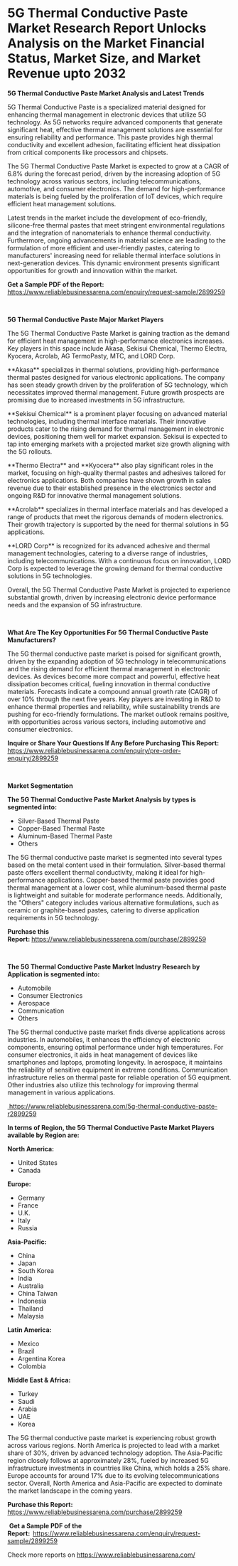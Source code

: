 <p><h1>5G Thermal Conductive Paste Market Research Report Unlocks Analysis on the Market Financial Status, Market Size, and Market Revenue upto 2032</h1></p><p><strong>5G Thermal Conductive Paste Market Analysis and Latest Trends</strong></p>
<p><p>5G Thermal Conductive Paste is a specialized material designed for enhancing thermal management in electronic devices that utilize 5G technology. As 5G networks require advanced components that generate significant heat, effective thermal management solutions are essential for ensuring reliability and performance. This paste provides high thermal conductivity and excellent adhesion, facilitating efficient heat dissipation from critical components like processors and chipsets. </p><p>The 5G Thermal Conductive Paste Market is expected to grow at a CAGR of 6.8% during the forecast period, driven by the increasing adoption of 5G technology across various sectors, including telecommunications, automotive, and consumer electronics. The demand for high-performance materials is being fueled by the proliferation of IoT devices, which require efficient heat management solutions. </p><p>Latest trends in the market include the development of eco-friendly, silicone-free thermal pastes that meet stringent environmental regulations and the integration of nanomaterials to enhance thermal conductivity. Furthermore, ongoing advancements in material science are leading to the formulation of more efficient and user-friendly pastes, catering to manufacturers' increasing need for reliable thermal interface solutions in next-generation devices. This dynamic environment presents significant opportunities for growth and innovation within the market.</p></p>
<p><strong>Get a Sample PDF of the Report:&nbsp;</strong> <a href="https://www.reliablebusinessarena.com/enquiry/request-sample/2899259?utm_campaign=3013&utm_medium=2&utm_source=Github&utm_content=ia&utm_term=15032025&utm_id=5g-thermal-conductive-paste">https://www.reliablebusinessarena.com/enquiry/request-sample/2899259</a></p>
<p>&nbsp;</p>
<p><strong>5G Thermal Conductive Paste Major Market Players</strong></p>
<p><p>The 5G Thermal Conductive Paste Market is gaining traction as the demand for efficient heat management in high-performance electronics increases. Key players in this space include Akasa, Sekisui Chemical, Thermo Electra, Kyocera, Acrolab, AG TermoPasty, MTC, and LORD Corp.</p><p>**Akasa** specializes in thermal solutions, providing high-performance thermal pastes designed for various electronic applications. The company has seen steady growth driven by the proliferation of 5G technology, which necessitates improved thermal management. Future growth prospects are promising due to increased investments in 5G infrastructure.</p><p>**Sekisui Chemical** is a prominent player focusing on advanced material technologies, including thermal interface materials. Their innovative products cater to the rising demand for thermal management in electronic devices, positioning them well for market expansion. Sekisui is expected to tap into emerging markets with a projected market size growth aligning with the 5G rollouts.</p><p>**Thermo Electra** and **Kyocera** also play significant roles in the market, focusing on high-quality thermal pastes and adhesives tailored for electronics applications. Both companies have shown growth in sales revenue due to their established presence in the electronics sector and ongoing R&D for innovative thermal management solutions.</p><p>**Acrolab** specializes in thermal interface materials and has developed a range of products that meet the rigorous demands of modern electronics. Their growth trajectory is supported by the need for thermal solutions in 5G applications.</p><p>**LORD Corp** is recognized for its advanced adhesive and thermal management technologies, catering to a diverse range of industries, including telecommunications. With a continuous focus on innovation, LORD Corp is expected to leverage the growing demand for thermal conductive solutions in 5G technologies.</p><p>Overall, the 5G Thermal Conductive Paste Market is projected to experience substantial growth, driven by increasing electronic device performance needs and the expansion of 5G infrastructure.</p></p>
<p>&nbsp;</p>
<p><strong>What Are The Key Opportunities For 5G Thermal Conductive Paste Manufacturers?</strong></p>
<p><p>The 5G thermal conductive paste market is poised for significant growth, driven by the expanding adoption of 5G technology in telecommunications and the rising demand for efficient thermal management in electronic devices. As devices become more compact and powerful, effective heat dissipation becomes critical, fueling innovation in thermal conductive materials. Forecasts indicate a compound annual growth rate (CAGR) of over 10% through the next five years. Key players are investing in R&D to enhance thermal properties and reliability, while sustainability trends are pushing for eco-friendly formulations. The market outlook remains positive, with opportunities across various sectors, including automotive and consumer electronics.</p></p>
<p><strong>Inquire or Share Your Questions If Any Before Purchasing This Report:</strong> <a href="https://www.reliablebusinessarena.com/enquiry/pre-order-enquiry/2899259?utm_campaign=3013&utm_medium=2&utm_source=Github&utm_content=ia&utm_term=15032025&utm_id=5g-thermal-conductive-paste">https://www.reliablebusinessarena.com/enquiry/pre-order-enquiry/2899259</a></p>
<p>&nbsp;</p>
<p><strong>Market Segmentation</strong></p>
<p><strong>The 5G Thermal Conductive Paste Market Analysis by types is segmented into:</strong></p>
<p><ul><li>Silver-Based Thermal Paste</li><li>Copper-Based Thermal Paste</li><li>Aluminum-Based Thermal Paste</li><li>Others</li></ul></p>
<p><p>The 5G thermal conductive paste market is segmented into several types based on the metal content used in their formulation. Silver-based thermal paste offers excellent thermal conductivity, making it ideal for high-performance applications. Copper-based thermal paste provides good thermal management at a lower cost, while aluminum-based thermal paste is lightweight and suitable for moderate performance needs. Additionally, the "Others" category includes various alternative formulations, such as ceramic or graphite-based pastes, catering to diverse application requirements in 5G technology.</p></p>
<p><strong>Purchase this Report:&nbsp;</strong><a href="https://www.reliablebusinessarena.com/purchase/2899259?utm_campaign=3013&utm_medium=2&utm_source=Github&utm_content=ia&utm_term=15032025&utm_id=5g-thermal-conductive-paste">https://www.reliablebusinessarena.com/purchase/2899259</a></p>
<p>&nbsp;</p>
<p><strong>The 5G Thermal Conductive Paste Market Industry Research by Application is segmented into:</strong></p>
<p><ul><li>Automobile</li><li>Consumer Electronics</li><li>Aerospace</li><li>Communication</li><li>Others</li></ul></p>
<p><p>The 5G thermal conductive paste market finds diverse applications across industries. In automobiles, it enhances the efficiency of electronic components, ensuring optimal performance under high temperatures. For consumer electronics, it aids in heat management of devices like smartphones and laptops, promoting longevity. In aerospace, it maintains the reliability of sensitive equipment in extreme conditions. Communication infrastructure relies on thermal paste for reliable operation of 5G equipment. Other industries also utilize this technology for improving thermal management in various applications.</p></p>
<p><a href="https://www.reliablebusinessarena.com/5g-thermal-conductive-paste-r2899259?utm_campaign=3013&utm_medium=2&utm_source=Github&utm_content=ia&utm_term=15032025&utm_id=5g-thermal-conductive-paste">&nbsp;https://www.reliablebusinessarena.com/5g-thermal-conductive-paste-r2899259</a></p>
<p><strong>In terms of Region, the 5G Thermal Conductive Paste Market Players available by Region are:</strong></p>
<p>
    <p> <strong> North America: </strong>
        <ul>
            <li>United States</li>
            <li>Canada</li>
        </ul>
        </p> 
    <p> <strong> Europe: </strong>
        <ul>
            <li>Germany</li>
            <li>France</li>
            <li>U.K.</li>
            <li>Italy</li>
            <li>Russia</li>
        </ul>
        </p> 
    <p> <strong> Asia-Pacific: </strong>
        <ul>
            <li>China</li>
            <li>Japan</li>
            <li>South Korea</li>
            <li>India</li>
            <li>Australia</li>
            <li>China Taiwan</li>
            <li>Indonesia</li>
            <li>Thailand</li>
            <li>Malaysia</li>
        </ul>
        </p> 
    <p> <strong> Latin America: </strong>
        <ul>
            <li>Mexico</li>
            <li>Brazil</li>
            <li>Argentina Korea</li>
            <li>Colombia</li>
        </ul>
        </p> 
    <p> <strong> Middle East & Africa: </strong>
        <ul>
            <li>Turkey</li>
            <li>Saudi</li>
            <li>Arabia</li>
            <li>UAE</li>
            <li>Korea</li>
        </ul>
    </p>
    </p>
<p><p>The 5G thermal conductive paste market is experiencing robust growth across various regions. North America is projected to lead with a market share of 30%, driven by advanced technology adoption. The Asia-Pacific region closely follows at approximately 28%, fueled by increased 5G infrastructure investments in countries like China, which holds a 25% share. Europe accounts for around 17% due to its evolving telecommunications sector. Overall, North America and Asia-Pacific are expected to dominate the market landscape in the coming years.</p></p>
<p><strong>Purchase this Report: </strong><a href="https://www.reliablebusinessarena.com/purchase/2899259?utm_campaign=3013&utm_medium=2&utm_source=Github&utm_content=ia&utm_term=15032025&utm_id=5g-thermal-conductive-paste">https://www.reliablebusinessarena.com/purchase/2899259</a></p>
<p>&nbsp;<strong>Get a Sample PDF of the Report:&nbsp;&nbsp;</strong><a href="https://www.reliablebusinessarena.com/enquiry/request-sample/2899259?utm_campaign=3013&utm_medium=2&utm_source=Github&utm_content=ia&utm_term=15032025&utm_id=5g-thermal-conductive-paste">https://www.reliablebusinessarena.com/enquiry/request-sample/2899259</a></p>
<p><strong></strong></p>
<p>Check more reports on <a href="https://www.reliablebusinessarena.com/?utm_campaign=3013&utm_medium=2&utm_source=Github&utm_content=ia&utm_term=15032025&utm_id=5g-thermal-conductive-paste">https://www.reliablebusinessarena.com/</a></p>